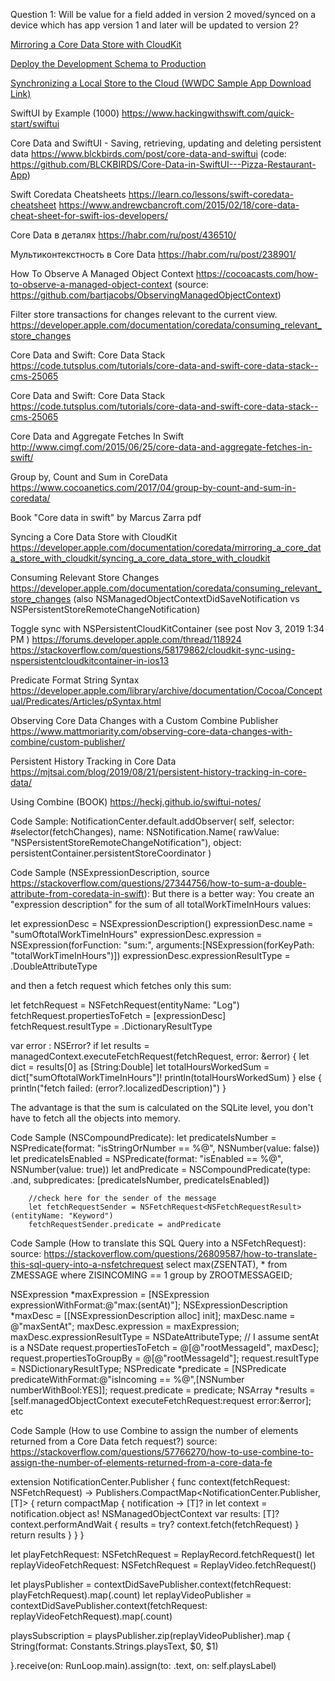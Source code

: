 Question 1: 
Will be value for a field added in version 2 moved/synced on a device which has app version 1 and later will be updated to version 2?

[Mirroring a Core Data Store with CloudKit](https://developer.apple.com/documentation/coredata/mirroring_a_core_data_store_with_cloudkit)

[Deploy the Development Schema to Production](https://developer.apple.com/library/archive/documentation/DataManagement/Conceptual/CloudKitQuickStart/DeployingYourCloudKitApp/DeployingYourCloudKitApp.html#//apple_ref/doc/uid/TP40014987-CH10)

[Synchronizing a Local Store to the Cloud (WWDC Sample App Download Link)](https://developer.apple.com/documentation/coredata/synchronizing_a_local_store_to_the_cloud)

SwiftUI by Example (1000)
https://www.hackingwithswift.com/quick-start/swiftui

Core Data and SwiftUI - Saving, retrieving, updating and deleting persistent data
https://www.blckbirds.com/post/core-data-and-swiftui
(code: https://github.com/BLCKBIRDS/Core-Data-in-SwiftUI---Pizza-Restaurant-App)

Swift Coredata Cheatsheets
https://learn.co/lessons/swift-coredata-cheatsheet
https://www.andrewcbancroft.com/2015/02/18/core-data-cheat-sheet-for-swift-ios-developers/

Core Data в деталях
https://habr.com/ru/post/436510/

Мультиконтекстность в Core Data
https://habr.com/ru/post/238901/

How To Observe A Managed Object Context
https://cocoacasts.com/how-to-observe-a-managed-object-context
(source: https://github.com/bartjacobs/ObservingManagedObjectContext)

Filter store transactions for changes relevant to the current view.
https://developer.apple.com/documentation/coredata/consuming_relevant_store_changes

Core Data and Swift: Core Data Stack
https://code.tutsplus.com/tutorials/core-data-and-swift-core-data-stack--cms-25065

Core Data and Swift: Core Data Stack
https://code.tutsplus.com/tutorials/core-data-and-swift-core-data-stack--cms-25065

Core Data and Aggregate Fetches In Swift
http://www.cimgf.com/2015/06/25/core-data-and-aggregate-fetches-in-swift/

Group by, Count and Sum in CoreData
https://www.cocoanetics.com/2017/04/group-by-count-and-sum-in-coredata/

Book
"Core data in swift" by Marcus Zarra pdf

Syncing a Core Data Store with CloudKit
https://developer.apple.com/documentation/coredata/mirroring_a_core_data_store_with_cloudkit/syncing_a_core_data_store_with_cloudkit

Consuming Relevant Store Changes
https://developer.apple.com/documentation/coredata/consuming_relevant_store_changes
(also NSManagedObjectContextDidSaveNotification  vs NSPersistentStoreRemoteChangeNotification)

Toggle sync with NSPersistentCloudKitContainer (see post Nov 3, 2019 1:34 PM )
https://forums.developer.apple.com/thread/118924
https://stackoverflow.com/questions/58179862/cloudkit-sync-using-nspersistentcloudkitcontainer-in-ios13

Predicate Format String Syntax
https://developer.apple.com/library/archive/documentation/Cocoa/Conceptual/Predicates/Articles/pSyntax.html

Observing Core Data Changes with a Custom Combine Publisher
https://www.mattmoriarity.com/observing-core-data-changes-with-combine/custom-publisher/

Persistent History Tracking in Core Data
https://mjtsai.com/blog/2019/08/21/persistent-history-tracking-in-core-data/

Using Combine (BOOK)
https://heckj.github.io/swiftui-notes/


Code Sample:
NotificationCenter.default.addObserver(
    self,
    selector: #selector(fetchChanges),
    name: NSNotification.Name(
        rawValue: "NSPersistentStoreRemoteChangeNotification"), 
        object: persistentContainer.persistentStoreCoordinator
)

Code Sample (NSExpressionDescription, source https://stackoverflow.com/questions/27344756/how-to-sum-a-double-attribute-from-coredata-in-swift):
But there is a better way: You create an "expression description" for the sum of all totalWorkTimeInHours values:

let expressionDesc = NSExpressionDescription()
expressionDesc.name = "sumOftotalWorkTimeInHours"
expressionDesc.expression = NSExpression(forFunction: "sum:",
         arguments:[NSExpression(forKeyPath: "totalWorkTimeInHours")])
expressionDesc.expressionResultType = .DoubleAttributeType

and then a fetch request which fetches only this sum:

let fetchRequest = NSFetchRequest(entityName: "Log")
fetchRequest.propertiesToFetch = [expressionDesc]
fetchRequest.resultType = .DictionaryResultType

var error : NSError?
if let results  = managedContext.executeFetchRequest(fetchRequest, error: &error) {
    let dict = results[0] as [String:Double]
    let totalHoursWorkedSum = dict["sumOftotalWorkTimeInHours"]!
    println(totalHoursWorkedSum)
} else {
    println("fetch failed: \(error?.localizedDescription)")
}

The advantage is that the sum is calculated on the SQLite level, you don't have to fetch all the objects into memory.

Code Sample (NSCompoundPredicate):
        let predicateIsNumber = NSPredicate(format: "isStringOrNumber == %@", NSNumber(value: false))
        let predicateIsEnabled = NSPredicate(format: "isEnabled == %@", NSNumber(value: true))
        let andPredicate = NSCompoundPredicate(type: .and, subpredicates: [predicateIsNumber, predicateIsEnabled])

        //check here for the sender of the message
        let fetchRequestSender = NSFetchRequest<NSFetchRequestResult>(entityName: "Keyword")
        fetchRequestSender.predicate = andPredicate

Code Sample (How to translate this SQL Query into a NSFetchRequest):
source: https://stackoverflow.com/questions/26809587/how-to-translate-this-sql-query-into-a-nsfetchrequest
select max(ZSENTAT), * from ZMESSAGE where ZISINCOMING == 1 group by ZROOTMESSAGEID;

NSExpression *maxExpression = [NSExpression expressionWithFormat:@"max:(sentAt)"];
NSExpressionDescription *maxDesc = [[NSExpressionDescription alloc] init];
maxDesc.name = @"maxSentAt";
maxDesc.expression = maxExpression;
maxDesc.expressionResultType = NSDateAttributeType; // I assume sentAt is a NSDate
request.propertiesToFetch = @[@"rootMessageId", maxDesc];
request.propertiesToGroupBy = @[@"rootMessageId"];
request.resultType = NSDictionaryResultType;
NSPredicate *predicate = [NSPredicate predicateWithFormat:@"isIncoming == %@",[NSNumber numberWithBool:YES]];
request.predicate = predicate;
NSArray *results = [self.managedObjectContext executeFetchRequest:request error:&error];
etc

Code Sample (How to use Combine to assign the number of elements returned from a Core Data fetch request?)
source: https://stackoverflow.com/questions/57766270/how-to-use-combine-to-assign-the-number-of-elements-returned-from-a-core-data-fe

extension NotificationCenter.Publisher {
    func context<T>(fetchRequest: NSFetchRequest<T>) -> Publishers.CompactMap<NotificationCenter.Publisher, [T]> {
        return compactMap { notification -> [T]? in
            let context = notification.object as! NSManagedObjectContext
            var results: [T]?
            context.performAndWait {
                results = try? context.fetch(fetchRequest)
            }
            return results
        }
    }
}

let playFetchRequest: NSFetchRequest<ReplayRecord> = ReplayRecord.fetchRequest()
let replayVideoFetchRequest: NSFetchRequest<ReplayVideo> = ReplayVideo.fetchRequest()

let playsPublisher = contextDidSavePublisher.context(fetchRequest: playFetchRequest).map(\.count)
let replayVideoPublisher = contextDidSavePublisher.context(fetchRequest: replayVideoFetchRequest).map(\.count)

playsSubscription = playsPublisher.zip(replayVideoPublisher).map {
    String(format: Constants.Strings.playsText, $0, $1)

}.receive(on: RunLoop.main).assign(to: \.text, on: self.playsLabel)



